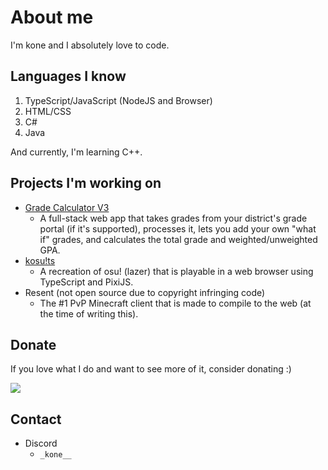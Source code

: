 # About me

I'm kone and I absolutely love to code.

## Languages I know
1. TypeScript/JavaScript (NodeJS and Browser)
2. HTML/CSS
3. C#
4. Java

And currently, I'm learning C++.

## Projects I'm working on
- [Grade Calculator V3](https://github.com/konekowo/Grade-Calculator-V3/)
  - A full-stack web app that takes grades from your district's grade portal (if it's supported), processes it, lets you add your own "what if" grades, and calculates the total grade and weighted/unweighted GPA.
- [kosu!ts](https://github.com/konekowo/kosu-ts/)
  - A recreation of osu! (lazer) that is playable in a web browser using TypeScript and PixiJS.
- Resent (not open source due to copyright infringing code)
  - The #1 PvP Minecraft client that is made to compile to the web (at the time of writing this).
## Donate
If you love what I do and want to see more of it, consider donating :)

<a href="https://www.buymeacoffee.com/konekowo"><img src="https://img.buymeacoffee.com/button-api/?text=Buy me a coffee&emoji=☕&slug=konekowo&button_colour=BD5FFF&font_colour=ffffff&font_family=Lato&outline_colour=000000&coffee_colour=FFDD00" /></a>
## Contact
- Discord
  - `_kone__`

